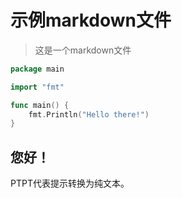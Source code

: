 # 示例markdown文件

> 这是一个markdown文件

```go
package main

import "fmt"

func main() {
    fmt.Println("Hello there!")
}
```

## 您好！

PTPT代表提示转换为纯文本。
